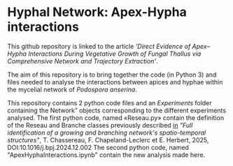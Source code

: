 # Hyphal Network: Apex-Hypha interactions

This github repository is linked to the article *'Direct Evidence of Apex–Hypha Interactions During Vegetative Growth of Fungal Thallus via Comprehensive Network and Trajectory Extraction'*.

The aim of this repository is to bring together the code (in Python 3) and files needed to analyse the interactions between apices and hyphae within the mycelial network of *Podospora anserina*.

This repository contains 2 python code files and an _Experiments_ folder containing the Network” objects corresponding to the different experiments analysed.
The first python code, named «Reseau.py» contain the definition of the Reseau and Branche classes previously described [in](https://www.sciencedirect.com/science/article/pii/S0006349524040633) *"Full identification of a growing and branching network's spatio-temporal structures"*, T. Chassereau, F. Chapeland-Leclerc et E. Herbert, 2025, DOI:10.1016/j.bpj.2024.12.002
The second python code, named "ApexHyphaInteractions.ipynb" contain the new analysis made here.
